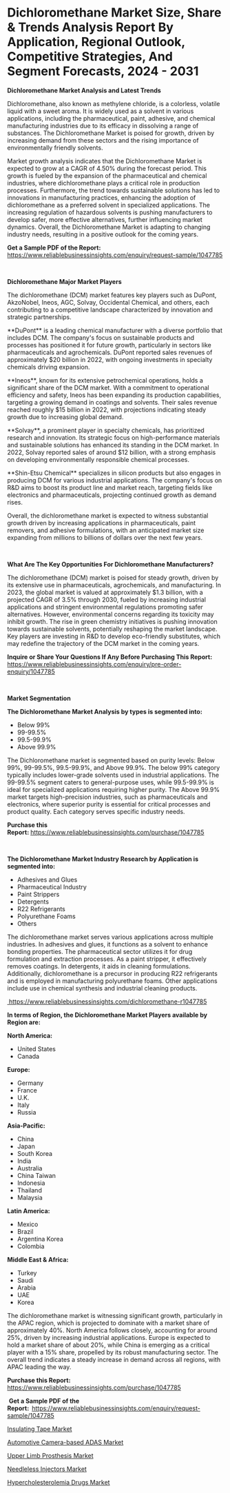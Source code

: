 <p><h1>Dichloromethane Market Size, Share & Trends Analysis Report By Application, Regional Outlook, Competitive Strategies, And Segment Forecasts, 2024 - 2031</h1></p><p><strong>Dichloromethane Market Analysis and Latest Trends</strong></p>
<p><p>Dichloromethane, also known as methylene chloride, is a colorless, volatile liquid with a sweet aroma. It is widely used as a solvent in various applications, including the pharmaceutical, paint, adhesive, and chemical manufacturing industries due to its efficacy in dissolving a range of substances. The Dichloromethane Market is poised for growth, driven by increasing demand from these sectors and the rising importance of environmentally friendly solvents.</p><p>Market growth analysis indicates that the Dichloromethane Market is expected to grow at a CAGR of 4.50% during the forecast period. This growth is fueled by the expansion of the pharmaceutical and chemical industries, where dichloromethane plays a critical role in production processes. Furthermore, the trend towards sustainable solutions has led to innovations in manufacturing practices, enhancing the adoption of dichloromethane as a preferred solvent in specialized applications. The increasing regulation of hazardous solvents is pushing manufacturers to develop safer, more effective alternatives, further influencing market dynamics. Overall, the Dichloromethane Market is adapting to changing industry needs, resulting in a positive outlook for the coming years.</p></p>
<p><strong>Get a Sample PDF of the Report:&nbsp;</strong> <a href="https://www.reliablebusinessinsights.com/enquiry/request-sample/1047785?utm_campaign=118&utm_medium=2&utm_source=Github&utm_content=ia&utm_term=06112024&utm_id=dichloromethane">https://www.reliablebusinessinsights.com/enquiry/request-sample/1047785</a></p>
<p>&nbsp;</p>
<p><strong>Dichloromethane Major Market Players</strong></p>
<p><p>The dichloromethane (DCM) market features key players such as DuPont, AkzoNobel, Ineos, AGC, Solvay, Occidental Chemical, and others, each contributing to a competitive landscape characterized by innovation and strategic partnerships.</p><p>**DuPont** is a leading chemical manufacturer with a diverse portfolio that includes DCM. The company's focus on sustainable products and processes has positioned it for future growth, particularly in sectors like pharmaceuticals and agrochemicals. DuPont reported sales revenues of approximately $20 billion in 2022, with ongoing investments in specialty chemicals driving expansion.</p><p>**Ineos**, known for its extensive petrochemical operations, holds a significant share of the DCM market. With a commitment to operational efficiency and safety, Ineos has been expanding its production capabilities, targeting a growing demand in coatings and solvents. Their sales revenue reached roughly $15 billion in 2022, with projections indicating steady growth due to increasing global demand.</p><p>**Solvay**, a prominent player in specialty chemicals, has prioritized research and innovation. Its strategic focus on high-performance materials and sustainable solutions has enhanced its standing in the DCM market. In 2022, Solvay reported sales of around $12 billion, with a strong emphasis on developing environmentally responsible chemical processes.</p><p>**Shin-Etsu Chemical** specializes in silicon products but also engages in producing DCM for various industrial applications. The company's focus on R&D aims to boost its product line and market reach, targeting fields like electronics and pharmaceuticals, projecting continued growth as demand rises.</p><p>Overall, the dichloromethane market is expected to witness substantial growth driven by increasing applications in pharmaceuticals, paint removers, and adhesive formulations, with an anticipated market size expanding from millions to billions of dollars over the next few years.</p></p>
<p>&nbsp;</p>
<p><strong>What Are The Key Opportunities For Dichloromethane Manufacturers?</strong></p>
<p><p>The dichloromethane (DCM) market is poised for steady growth, driven by its extensive use in pharmaceuticals, agrochemicals, and manufacturing. In 2023, the global market is valued at approximately $1.3 billion, with a projected CAGR of 3.5% through 2030, fueled by increasing industrial applications and stringent environmental regulations promoting safer alternatives. However, environmental concerns regarding its toxicity may inhibit growth. The rise in green chemistry initiatives is pushing innovation towards sustainable solvents, potentially reshaping the market landscape. Key players are investing in R&D to develop eco-friendly substitutes, which may redefine the trajectory of the DCM market in the coming years.</p></p>
<p><strong>Inquire or Share Your Questions If Any Before Purchasing This Report:</strong> <a href="https://www.reliablebusinessinsights.com/enquiry/pre-order-enquiry/1047785?utm_campaign=118&utm_medium=2&utm_source=Github&utm_content=ia&utm_term=06112024&utm_id=dichloromethane">https://www.reliablebusinessinsights.com/enquiry/pre-order-enquiry/1047785</a></p>
<p>&nbsp;</p>
<p><strong>Market Segmentation</strong></p>
<p><strong>The Dichloromethane Market Analysis by types is segmented into:</strong></p>
<p><ul><li>Below 99%</li><li>99-99.5%</li><li>99.5-99.9%</li><li>Above 99.9%</li></ul></p>
<p><p>The Dichloromethane market is segmented based on purity levels: Below 99%, 99-99.5%, 99.5-99.9%, and Above 99.9%. The below 99% category typically includes lower-grade solvents used in industrial applications. The 99-99.5% segment caters to general-purpose uses, while 99.5-99.9% is ideal for specialized applications requiring higher purity. The Above 99.9% market targets high-precision industries, such as pharmaceuticals and electronics, where superior purity is essential for critical processes and product quality. Each category serves specific industry needs.</p></p>
<p><strong>Purchase this Report:&nbsp;</strong><a href="https://www.reliablebusinessinsights.com/purchase/1047785?utm_campaign=118&utm_medium=2&utm_source=Github&utm_content=ia&utm_term=06112024&utm_id=dichloromethane">https://www.reliablebusinessinsights.com/purchase/1047785</a></p>
<p>&nbsp;</p>
<p><strong>The Dichloromethane Market Industry Research by Application is segmented into:</strong></p>
<p><ul><li>Adhesives and Glues</li><li>Pharmaceutical Industry</li><li>Paint Strippers</li><li>Detergents</li><li>R22 Refrigerants</li><li>Polyurethane Foams</li><li>Others</li></ul></p>
<p><p>The dichloromethane market serves various applications across multiple industries. In adhesives and glues, it functions as a solvent to enhance bonding properties. The pharmaceutical sector utilizes it for drug formulation and extraction processes. As a paint stripper, it effectively removes coatings. In detergents, it aids in cleaning formulations. Additionally, dichloromethane is a precursor in producing R22 refrigerants and is employed in manufacturing polyurethane foams. Other applications include use in chemical synthesis and industrial cleaning products.</p></p>
<p><a href="https://www.reliablebusinessinsights.com/dichloromethane-r1047785?utm_campaign=118&utm_medium=2&utm_source=Github&utm_content=ia&utm_term=06112024&utm_id=dichloromethane">&nbsp;https://www.reliablebusinessinsights.com/dichloromethane-r1047785</a></p>
<p><strong>In terms of Region, the Dichloromethane Market Players available by Region are:</strong></p>
<p>
    <p> <strong> North America: </strong>
        <ul>
            <li>United States</li>
            <li>Canada</li>
        </ul>
        </p> 
    <p> <strong> Europe: </strong>
        <ul>
            <li>Germany</li>
            <li>France</li>
            <li>U.K.</li>
            <li>Italy</li>
            <li>Russia</li>
        </ul>
        </p> 
    <p> <strong> Asia-Pacific: </strong>
        <ul>
            <li>China</li>
            <li>Japan</li>
            <li>South Korea</li>
            <li>India</li>
            <li>Australia</li>
            <li>China Taiwan</li>
            <li>Indonesia</li>
            <li>Thailand</li>
            <li>Malaysia</li>
        </ul>
        </p> 
    <p> <strong> Latin America: </strong>
        <ul>
            <li>Mexico</li>
            <li>Brazil</li>
            <li>Argentina Korea</li>
            <li>Colombia</li>
        </ul>
        </p> 
    <p> <strong> Middle East & Africa: </strong>
        <ul>
            <li>Turkey</li>
            <li>Saudi</li>
            <li>Arabia</li>
            <li>UAE</li>
            <li>Korea</li>
        </ul>
    </p>
    </p>
<p><p>The dichloromethane market is witnessing significant growth, particularly in the APAC region, which is projected to dominate with a market share of approximately 40%. North America follows closely, accounting for around 25%, driven by increasing industrial applications. Europe is expected to hold a market share of about 20%, while China is emerging as a critical player with a 15% share, propelled by its robust manufacturing sector. The overall trend indicates a steady increase in demand across all regions, with APAC leading the way.</p></p>
<p><strong>Purchase this Report: </strong><a href="https://www.reliablebusinessinsights.com/purchase/1047785?utm_campaign=118&utm_medium=2&utm_source=Github&utm_content=ia&utm_term=06112024&utm_id=dichloromethane">https://www.reliablebusinessinsights.com/purchase/1047785</a></p>
<p>&nbsp;<strong>Get a Sample PDF of the Report:&nbsp;&nbsp;</strong><a href="https://www.reliablebusinessinsights.com/enquiry/request-sample/1047785?utm_campaign=118&utm_medium=2&utm_source=Github&utm_content=ia&utm_term=06112024&utm_id=dichloromethane">https://www.reliablebusinessinsights.com/enquiry/request-sample/1047785</a></p>
<p><strong></strong></p>
<p><p><a href="https://github.com/fadrijbtavist/Market-Research-Report-List-1/blob/main/insulating-tape-market.md?utm_campaign=118&utm_medium=2&utm_source=Github&utm_content=ia&utm_term=06112024&utm_id=dichloromethane">Insulating Tape Market</a></p><p><a href="https://www.linkedin.com/pulse/automotive-camera-based-adas-market-essentials-key-players-4rx6e?utm_campaign=118&utm_medium=2&utm_source=Github&utm_content=ia&utm_term=06112024&utm_id=dichloromethane">Automotive Camera-based ADAS Market</a></p><p><a href="https://issuu.com/reportprime-2/docs/upper-limb-prosthesis-market-size-2_0f69a34c20611f?utm_campaign=118&utm_medium=2&utm_source=Github&utm_content=ia&utm_term=06112024&utm_id=dichloromethane">Upper Limb Prosthesis Market</a></p><p><a href="https://issuu.com/reportprime-2/docs/needleless-injectors-market-size-20_636550a54a65b6?utm_campaign=118&utm_medium=2&utm_source=Github&utm_content=ia&utm_term=06112024&utm_id=dichloromethane">Needleless Injectors Market</a></p><p><a href="https://www.linkedin.com/pulse/decoding-hypercholesterolemia-drugs-industry-dynamics-strategic-qr3ue?utm_campaign=118&utm_medium=2&utm_source=Github&utm_content=ia&utm_term=06112024&utm_id=dichloromethane">Hypercholesterolemia Drugs Market</a></p></p>